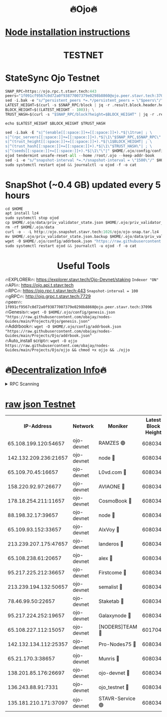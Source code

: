 <h1 align="center"> 🔥Ojo🔥</h1>

[Node installation instructions](https://github.com/obajay/nodes-Guides/tree/main/Projects/Ojo)
=

<h1 align="center"> TESTNET</h1>

# StateSync Ojo Testnet
```python
SNAP_RPC=https://ojo.rpc.t.stavr.tech:443
peers="1f091cf9567c0d72a0f93877007379e0298b8860@ojo.peer.stavr.tech:37096"
sed -i.bak -e "s/^persistent_peers *=.*/persistent_peers = \"$peers\"/" $HOME/.ojo/config/config.toml
LATEST_HEIGHT=$(curl -s $SNAP_RPC/block | jq -r .result.block.header.height); \
BLOCK_HEIGHT=$((LATEST_HEIGHT - 100)); \
TRUST_HASH=$(curl -s "$SNAP_RPC/block?height=$BLOCK_HEIGHT" | jq -r .result.block_id.hash)

echo $LATEST_HEIGHT $BLOCK_HEIGHT $TRUST_HASH

sed -i.bak -E "s|^(enable[[:space:]]+=[[:space:]]+).*$|\1true| ; \
s|^(rpc_servers[[:space:]]+=[[:space:]]+).*$|\1\"$SNAP_RPC,$SNAP_RPC\"| ; \
s|^(trust_height[[:space:]]+=[[:space:]]+).*$|\1$BLOCK_HEIGHT| ; \
s|^(trust_hash[[:space:]]+=[[:space:]]+).*$|\1\"$TRUST_HASH\"| ; \
s|^(seeds[[:space:]]+=[[:space:]]+).*$|\1\"\"|" $HOME/.ojo/config/config.toml
ojod tendermint unsafe-reset-all --home /root/.ojo --keep-addr-book
sed -i -e "s/^snapshot-interval *=.*/snapshot-interval = \"1500\"/" $HOME/.ojo/config/app.toml
sudo systemctl restart ojod && journalctl -u ojod -f -o cat
```
# SnapShot (~0.4 GB) updated every 5 hours
```python
cd $HOME
apt install lz4
sudo systemctl stop ojod
cp $HOME/.ojo/data/priv_validator_state.json $HOME/.ojo/priv_validator_state.json.backup
rm -rf $HOME/.ojo/data
curl -o - -L http://ojo.snapshot.stavr.tech:1026/ojo/ojo-snap.tar.lz4 | lz4 -c -d - | tar -x -C $HOME/.ojo --strip-components 2
mv $HOME/.ojo/priv_validator_state.json.backup $HOME/.ojo/data/priv_validator_state.json
wget -O $HOME/.ojo/config/addrbook.json "https://raw.githubusercontent.com/obajay/nodes-Guides/main/Projects/Ojo/addrbook.json"
sudo systemctl restart ojod && journalctl -u ojod -f -o cat
```
 <h1 align="center"> Useful Tools</h1>

🔥EXPLORER🔥:        https://explorer.stavr.tech/Ojo-Devnet/staking        `Indexer "ON"` \
🔥API🔥:                     https://ojo.api.t.stavr.tech \
🔥RPC🔥:                    https://ojo.rpc.t.stavr.tech:443              `Snapshot-interval = 100` \
🔥gRPC🔥:                  http://ojo.grpc.t.stavr.tech:7729 \
🔥peer🔥:                   `1f091cf9567c0d72a0f93877007379e0298b8860@ojo.peer.stavr.tech:37096` \
🔥Genesis🔥:    ```wget -O $HOME/.ojo/config/genesis.json "https://raw.githubusercontent.com/obajay/nodes-Guides/main/Projects/Ojo/genesis.json"``` \
🔥Addrbook🔥:    ```wget -O $HOME/.ojo/config/addrbook.json "https://raw.githubusercontent.com/obajay/nodes-Guides/main/Projects/Ojo/addrbook.json"``` \
🔥Auto_install script🔥: ```wget -O ojjo https://raw.githubusercontent.com/obajay/nodes-Guides/main/Projects/Ojo/ojjo && chmod +x ojjo && ./ojjo```

🔥[Decentralization Info](https://github.com/obajay/StateSync-snapshots/tree/main/Projects/Ojo/Decentralization)🔥
=


<details>
<summary>RPC Scanning</summary>

<h2 align="center"> We scan nodes in real time every 4 hours. And we provide the final result of RPC endpoints.
We cannot influence the operation of these nodes in any way. </h2>


```python
If Voting Power is higher than 0 --> then the Node is a validator of the network and may be subject to attack and be a potential threat to the chain.
```
```python
We marked such validators with a red symbol
```

</details>

[raw json Testnet](https://rpc-check.ojot.stavr.tech/ojot/rpc-ojot-result.json)
=


<table><tr><th>IP-Address</th><th>Network</th><th>Moniker</th><th>Latest Block Height</th><th>Earliest Block Height</th><th>Catching Up</th><th>Tx Index</th><th>Voting Power</th><th>Scan Time</th></tr><tr><td>65.108.199.120:54657</td><td>ojo-devnet</td><td>RAMZES 🟢</td><td>6080345</td><td>306156</td><td>False</td><td>on</td><td>0</td><td>2024-03-27T18:13:16.964412475UTC</td></tr><tr><td>142.132.209.236:21657</td><td>ojo-devnet</td><td>node 🔴</td><td>6080348</td><td>350001</td><td>False</td><td>on</td><td>1999</td><td>2024-03-27T18:13:35.967992719UTC</td></tr><tr><td>65.109.70.45:16657</td><td>ojo-devnet</td><td>L0vd.com 🔴</td><td>6080349</td><td>695918</td><td>False</td><td>off</td><td>998</td><td>2024-03-27T18:13:41.704576280UTC</td></tr><tr><td>158.220.92.97:26677</td><td>ojo-devnet</td><td>AVIAONE 🔴</td><td>6080348</td><td>2754001</td><td>False</td><td>on</td><td>19926</td><td>2024-03-27T18:13:33.204963230UTC</td></tr><tr><td>178.18.254.211:11657</td><td>ojo-devnet</td><td>CosmoBook 🔴</td><td>6080348</td><td>4392001</td><td>False</td><td>off</td><td>1047</td><td>2024-03-27T18:13:36.251841779UTC</td></tr><tr><td>88.198.32.17:39657</td><td>ojo-devnet</td><td>node 🔴</td><td>6080349</td><td>4710001</td><td>False</td><td>on</td><td>112069</td><td>2024-03-27T18:13:38.532876844UTC</td></tr><tr><td>65.109.93.152:33657</td><td>ojo-devnet</td><td>AlxVoy 🔴</td><td>6080348</td><td>4943001</td><td>False</td><td>on</td><td>6350855</td><td>2024-03-27T18:13:35.751310721UTC</td></tr><tr><td>213.239.207.175:47657</td><td>ojo-devnet</td><td>landeros 🔴</td><td>6080348</td><td>4967924</td><td>False</td><td>off</td><td>11083</td><td>2024-03-27T18:13:33.405777138UTC</td></tr><tr><td>65.108.238.61:20657</td><td>ojo-devnet</td><td>alex 🔴</td><td>6080345</td><td>5131001</td><td>False</td><td>on</td><td>11359</td><td>2024-03-27T18:13:16.611734393UTC</td></tr><tr><td>95.217.225.212:36657</td><td>ojo-devnet</td><td>Firstcome 🔴</td><td>6080346</td><td>5251946</td><td>False</td><td>on</td><td>13566</td><td>2024-03-27T18:13:22.362221377UTC</td></tr><tr><td>213.239.194.132:50657</td><td>ojo-devnet</td><td>semalist 🔴</td><td>6080345</td><td>5540522</td><td>False</td><td>on</td><td>27337</td><td>2024-03-27T18:13:17.209158999UTC</td></tr><tr><td>78.46.99.50:22657</td><td>ojo-devnet</td><td>Staketab 🔴</td><td>6080349</td><td>5668501</td><td>False</td><td>on</td><td>1276</td><td>2024-03-27T18:13:41.903743296UTC</td></tr><tr><td>95.217.224.252:19657</td><td>ojo-devnet</td><td>Galaxynode 🔴</td><td>6080349</td><td>5844001</td><td>False</td><td>on</td><td>11888</td><td>2024-03-27T18:13:40.869225896UTC</td></tr><tr><td>65.108.227.112:15057</td><td>ojo-devnet</td><td>[NODERS]TEAM 🔴</td><td>6017044</td><td>5917044</td><td>False</td><td>off</td><td>9999</td><td>2024-03-27T18:13:41.169745075UTC</td></tr><tr><td>142.132.134.112:25357</td><td>ojo-devnet</td><td>Pro-Nodes75 🔴</td><td>6080345</td><td>5980345</td><td>False</td><td>on</td><td>24651</td><td>2024-03-27T18:13:19.737725882UTC</td></tr><tr><td>65.21.170.3:38657</td><td>ojo-devnet</td><td>Munris 🔴</td><td>6080346</td><td>5980346</td><td>False</td><td>off</td><td>20123</td><td>2024-03-27T18:13:22.072663143UTC</td></tr><tr><td>138.201.85.176:26697</td><td>ojo-devnet</td><td>ojo-devnet 🔴</td><td>6080349</td><td>5980349</td><td>False</td><td>on</td><td>1000024000</td><td>2024-03-27T18:13:41.409609382UTC</td></tr><tr><td>136.243.88.91:7331</td><td>ojo-devnet</td><td>ojo_testnet 🔴</td><td>6080346</td><td>5982345</td><td>False</td><td>off</td><td>1000</td><td>2024-03-27T18:13:24.610798804UTC</td></tr><tr><td>135.181.210.171:37097</td><td>ojo-devnet</td><td>STAVR-Service 🟢</td><td>6080345</td><td>6076501</td><td>False</td><td>on</td><td>0</td><td>2024-03-27T18:13:17.496578191UTC</td></tr></table>
